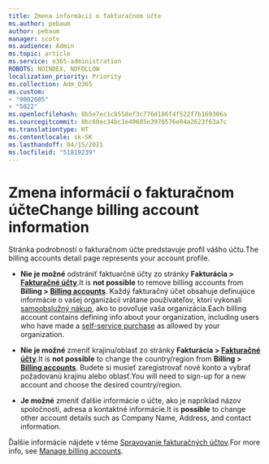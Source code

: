```yaml
---
title: Zmena informácií o fakturačnom účte
ms.author: pebaum
author: pebaum
manager: scotv
ms.audience: Admin
ms.topic: article
ms.service: o365-administration
ROBOTS: NOINDEX, NOFOLLOW
localization_priority: Priority
ms.collection: Adm_O365
ms.custom:
- "9002605"
- "5022"
ms.openlocfilehash: 8b5e7ec1c8558ef3c776d186f4f522f7b169306a
ms.sourcegitcommit: 8bc60ec34bc1e40685e3976576e04a2623f63a7c
ms.translationtype: HT
ms.contentlocale: sk-SK
ms.lasthandoff: 04/15/2021
ms.locfileid: "51819239"
---
```

# <a name="change-billing-account-information"></a><span data-ttu-id="8925e-102">Zmena informácií o fakturačnom účte</span><span class="sxs-lookup"><span data-stu-id="8925e-102">Change billing account information</span></span>

<span data-ttu-id="8925e-103">Stránka podrobností o fakturačnom účte predstavuje profil vášho účtu.</span><span class="sxs-lookup"><span data-stu-id="8925e-103">The billing accounts detail page represents your account profile.</span></span>

- <span data-ttu-id="8925e-104">**Nie je možné** odstrániť faktuarčné účty zo stránky **Fakturácia > [Fakturačné účty](https://go.microsoft.com/fwlink/p/?linkid=2084771)**.</span><span class="sxs-lookup"><span data-stu-id="8925e-104">It is **not possible** to remove billing accounts from **Billing > [Billing accounts](https://go.microsoft.com/fwlink/p/?linkid=2084771)**.</span></span> <span data-ttu-id="8925e-105">Každý fakturačný účet obsahuje definujúce informácie o vašej organizácii vrátane používateľov, ktorí vykonali [samoobslužný nákup](https://docs.microsoft.com/microsoft-365/commerce/subscriptions/manage-self-service-purchases-admins), ako to povoľuje vaša organizácia.</span><span class="sxs-lookup"><span data-stu-id="8925e-105">Each billing account contains defining info about your organization, including users who have made a [self-service purchase](https://docs.microsoft.com/microsoft-365/commerce/subscriptions/manage-self-service-purchases-admins) as allowed by your organization.</span></span> 

- <span data-ttu-id="8925e-106">**Nie je možné** zmeniť krajinu/oblasť zo stránky **Fakturácia > [Fakturačné účty](https://go.microsoft.com/fwlink/p/?linkid=2084771)**.</span><span class="sxs-lookup"><span data-stu-id="8925e-106">It is **not possible** to change the country/region from **Billing > [Billing accounts](https://go.microsoft.com/fwlink/p/?linkid=2084771)**.</span></span> <span data-ttu-id="8925e-107">Budete si musieť zaregistrovať nové konto a vybrať požadovanú krajinu alebo oblasť.</span><span class="sxs-lookup"><span data-stu-id="8925e-107">You will need to sign-up for a new account and choose the desired country/region.</span></span> 

- <span data-ttu-id="8925e-108">**Je možné** zmeniť ďalšie informácie o účte, ako je napríklad názov spoločnosti, adresa a kontaktné informácie.</span><span class="sxs-lookup"><span data-stu-id="8925e-108">It is **possible** to change other account details such as Company Name, Address, and contact information.</span></span> 

<span data-ttu-id="8925e-109">Ďalšie informácie nájdete v téme [Spravovanie fakturačných účtov](https://docs.microsoft.com/microsoft-365/commerce/manage-billing-accounts).</span><span class="sxs-lookup"><span data-stu-id="8925e-109">For more info, see [Manage billing accounts](https://docs.microsoft.com/microsoft-365/commerce/manage-billing-accounts).</span></span> 
